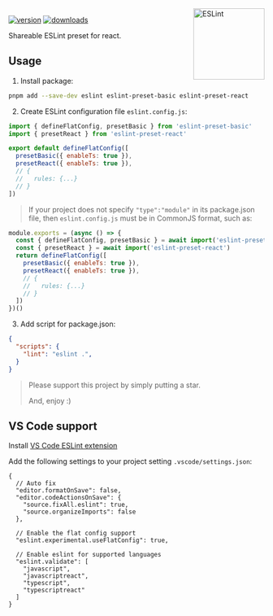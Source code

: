<!-- Badges -->
[src-version]: https://img.shields.io/npm/v/eslint-preset-react?style=flat&color=444&label=version
[src-download]: https://img.shields.io/npm/dm/eslint-preset-react?style=flat&color=444&label=download
[href-npm]: https://npmjs.com/package/eslint-preset-react

<img src="https://api.iconify.design/logos:eslint.svg" alt="ESLint" align="right" width="140" height="140" />

[![version][src-version]][href-npm]
[![downloads][src-download]][href-npm]

Shareable ESLint preset for react.

## Usage

1. Install package:

```sh
pnpm add --save-dev eslint eslint-preset-basic eslint-preset-react
```

2. Create ESLint configuration file `eslint.config.js`:

```js
import { defineFlatConfig, presetBasic } from 'eslint-preset-basic'
import { presetReact } from 'eslint-preset-react'

export default defineFlatConfig([
  presetBasic({ enableTs: true }),
  presetReact({ enableTs: true }),
  // {
  //   rules: {...}
  // }
])
```

> If your project does not specify `"type":"module"` in its package.json file,
> then `eslint.config.js` must be in CommonJS format, such as:

```js
module.exports = (async () => {
  const { defineFlatConfig, presetBasic } = await import('eslint-preset-basic')
  const { presetReact } = await import('eslint-preset-react')
  return defineFlatConfig([
    presetBasic({ enableTs: true }),
    presetReact({ enableTs: true }),
    // {
    //   rules: {...}
    // }
  ])
})()
```

3. Add script for package.json:

```json
{
  "scripts": {
    "lint": "eslint .",
  }
}
```

> Please support this project by simply putting a star.
>
> And, enjoy :)

## VS Code support

Install [VS Code ESLint extension](https://marketplace.visualstudio.com/items?itemName=dbaeumer.vscode-eslint)

Add the following settings to your project setting `.vscode/settings.json`:

```jsonc
{
  // Auto fix
  "editor.formatOnSave": false,
  "editor.codeActionsOnSave": {
    "source.fixAll.eslint": true,
    "source.organizeImports": false
  },

  // Enable the flat config support
  "eslint.experimental.useFlatConfig": true,

  // Enable eslint for supported languages
  "eslint.validate": [
    "javascript",
    "javascriptreact",
    "typescript",
    "typescriptreact"
  ]
}
```
